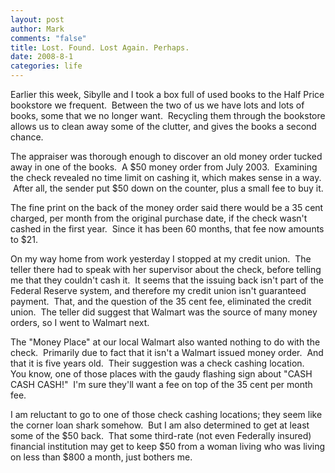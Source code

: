 ```yaml
--- 
layout: post
author: Mark
comments: "false"
title: Lost. Found. Lost Again. Perhaps.
date: 2008-8-1
categories: life
---
```

Earlier this week, Sibylle and I took a box full of used books to the Half Price bookstore we frequent.  Between the two of us we have lots and lots of books, some that we no longer want.  Recycling them through the bookstore allows us to clean away some of the clutter, and gives the books a second chance.

The appraiser was thorough enough to discover an old money order tucked away in one of the books.  A $50 money order from July 2003.  Examining the check revealed no time limit on cashing it, which makes sense in a way.  After all, the sender put $50 down on the counter, plus a small fee to buy it.

The fine print on the back of the money order said there would be a 35 cent charged, per month from the original purchase date, if the check wasn't cashed in the first year.  Since it has been 60 months, that fee now amounts to $21.

On my way home from work yesterday I stopped at my credit union.  The teller there had to speak with her supervisor about the check, before telling me that they couldn't cash it.  It seems that the issuing back isn't part of the Federal Reserve system, and therefore my credit union isn't guaranteed payment.  That, and the question of the 35 cent fee, eliminated the credit union.  The teller did suggest that Walmart was the source of many money orders, so I went to Walmart next.

The "Money Place" at our local Walmart also wanted nothing to do with the check.  Primarily due to fact that it isn't a Walmart issued money order.  And that it is five years old.  Their suggestion was a check cashing location.   You know, one of those places with the gaudy flashing sign about "CASH CASH CASH!"  I'm sure they'll want a fee on top of the 35 cent per month fee.

I am reluctant to go to one of those check cashing locations; they seem like the corner loan shark somehow.  But I am also determined to get at least some of the $50 back.  That some third-rate (not even Federally insured) financial institution may get to keep $50 from a woman living who was living on less than $800 a month, just bothers me.
